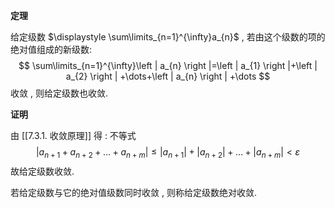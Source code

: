 
**定理**

给定级数 $\displaystyle \sum\limits_{n=1}^{\infty}a_{n}$ , 若由这个级数的项的绝对值组成的新级数:
$$
\sum\limits_{n=1}^{\infty}\left | a_{n} \right |=\left | a_{1} \right |+\left | a_{2} \right | +\dots+\left | a_{n} \right | +\dots  
$$
收敛 , 则给定级数也收敛.

**证明**

由 [[7.3.1. 收敛原理]] 得 : 不等式
$$
\left | a_{n+1}+a_{n+2}+\dots+a_{n+m} \right |\leqslant  \left | a_{n+1} \right |+\left | a_{n+2} \right | +\dots+\left | a_{n+m} \right |< \varepsilon
$$
故给定级数收敛.

若给定级数与它的绝对值级数同时收敛 , 则称给定级数绝对收敛.

